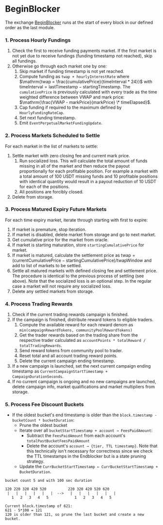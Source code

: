 # BeginBlocker

The exchange [BeginBlocker](https://docs.cosmos.network/master/building-modules/beginblock-endblock.html) runs at the start of every block in our defined order as the last module.

### 1. Process Hourly Fundings

1. Check the first to receive funding payments market. If the first market is not yet due to receive fundings (funding timestamp not reached), skip all fundings.
2. Otherwise go through each market one by one:
   1. Skip market if funding timestamp is not yet reached.
   2. Compute funding as `twap + hourlyInterestRate` where $\mathrm{twap = \frac{cumulativePrice}{timeInterval \* 24\}}$ with $\mathrm{timeInterval = lastTimestamp - startingTimestamp}$. The `cumulativePrice` is previously calculated with every trade as the time weighted difference between VWAP and mark price: $\mathrm{\frac{VWAP - markPrice}{markPrice} \* timeElapsed}$.
   3. Cap funding if required to the maximum defined by `HourlyFundingRateCap`.
   4. Set next funding timestamp.
   5. Emit `EventPerpetualMarketFundingUpdate`.

### 2. Process Markets Scheduled to Settle

For each market in the list of markets to settle:

1. Settle market with zero closing fee and current mark price.
   1. Run socialized loss. This will calculate the total amount of funds missing in all of the market and then reduce the payout proportionally for each profitable position. For example a market with a total amount of 100 USDT missing funds and 10 profitable positions with identical quantity would result in a payout reduction of 10 USDT for each of the positions.
   2. All positions are forcibly closed.
2. Delete from storage.

### 3. Process Matured Expiry Future Markets

For each time expiry market, iterate through starting with first to expire:

1. If market is premature, stop iteration.
2. If market is disabled, delete market from storage and go to next market.
3. Get cumulative price for the market from oracle.
4. If market is starting maturation, store `startingCumulativePrice` for market.
5. If market is matured, calculate the settlement price as $\mathrm{twap = (currentCumulativePrice - startingCumulativePrice) / twapWindow}$ and add to list of markets to be settled.
6. Settle all matured markets with defined closing fee and settlement price. The procedure is identical to the previous process of settling (see above). Note that the socialized loss is an optional step. In the regular case a market will not require any socialized loss.
7. Delete any settled markets from storage.

### 4. Process Trading Rewards

1. Check if the current trading rewards campaign is finished.
2. If the campaign is finished, distribute reward tokens to eligible traders.
   1. Compute the available reward for each reward denom as `min(campaignRewardTokens, communityPoolRewardTokens)`
   2. Get the trader rewards based on the trading share from the respective trader calculated as `accountPoints * totalReward / totalTradingRewards`.
   3. Send reward tokens from community pool to trader.
   4. Reset total and all account trading reward points.
   5. Delete the current campaign ending timestamp.
3. If a new campaign is launched, set the next current campaign ending timestamp as `CurrentCampaignStartTimestamp + CampaignDurationSeconds`.
4. If no current campaign is ongoing and no new campaigns are launched, delete campaign info, market qualifications and market multipliers from storage.

### 5. Process Fee Discount Buckets

* If the oldest bucket's end timestamp is older than the `block.timestamp - bucketCount * bucketDuration`:
  * Prune the oldest bucket
  * Iterate over all `bucketStartTimestamp + account → FeesPaidAmount`:
    * Subtract the `FeesPaidAmount` from each account's `totalPastBucketFeesPaidAmount`
    * Delete the account's `account → {tier, TTL timestamp}`. Note that this technically isn't necessary for correctness since we check the TTL timestamps in the Endblocker but is a state pruning strategy.
  * Update the `CurrBucketStartTimestamp ← CurrBucketStartTimestamp + BucketDuration`.

```
bucket count 5 and with 100 sec duration

120 220 320 420 520          220 320 420 520 620
 |   |   |   |   |   |  -->   |   |   |   |   |   |
   1   2   3   4   5            1   2   3   4   5

Current block.timestamp of 621:
621 - 5*100 = 121
120 is older than 121, so prune the last bucket and create a new bucket.
```
